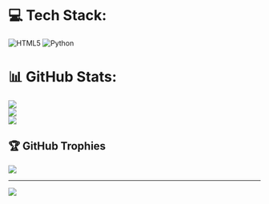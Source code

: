 
# 💻 Tech Stack:
![HTML5](https://img.shields.io/badge/html5-%23E34F26.svg?style=for-the-badge&logo=html5&logoColor=white) ![Python](https://img.shields.io/badge/python-3670A0?style=for-the-badge&logo=python&logoColor=ffdd54)
# 📊 GitHub Stats:
![](https://github-readme-stats.vercel.app/api?username=ikbenjepapa&theme=dark&hide_border=false&include_all_commits=true&count_private=true)<br/>
![](https://github-readme-streak-stats.herokuapp.com/?user=ikbenjepapa&theme=dark&hide_border=false)<br/>
![](https://github-readme-stats.vercel.app/api/top-langs/?username=ikbenjepapa&theme=dark&hide_border=false&include_all_commits=true&count_private=true&layout=compact)

## 🏆 GitHub Trophies
![](https://github-profile-trophy.vercel.app/?username=ikbenjepapa&theme=radical&no-frame=false&no-bg=true&margin-w=4)

---
[![](https://visitcount.itsvg.in/api?id=ikbenjepapa&icon=0&color=0)](https://visitcount.itsvg.in)

<!-- Proudly created with GPRM ( https://gprm.itsvg.in ) -->

